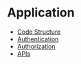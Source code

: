 # Application

* [Code Structure](../application/code_structure.md)
* [Authentication](../application/authentication.md)
* [Authorization](../application/authorization.md)
* [APIs](../application/apis.md)
